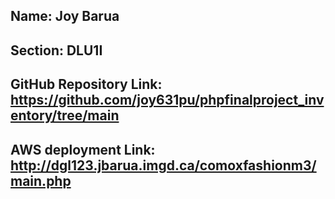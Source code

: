 ## Name: Joy Barua
## Section: DLU1I
## GitHub Repository Link: https://github.com/joy631pu/phpfinalproject_inventory/tree/main
## AWS deployment Link: http://dgl123.jbarua.imgd.ca/comoxfashionm3/main.php
